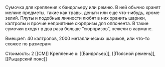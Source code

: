 Сумочка для крепления к бандольеру или ремню. В ней обычно хранят мелкие предметы, такие как травы, деньги или еще что-нибудь, кроме зелий. Плуты и подобные личности любят в них хранить шарики, калтропы и прочие неприятные сюрпризы для оппонента. В такие сумочки входят в два раза больше “сюрпризов”, нежели в кармане.

Вмещает: 40 калтропов, 2000 металлических шариков, или что-то схожее по размерам

Стоимость: 2 [[СМ]]
Крепление к: [[Бандольер]], [[Поясной ремень]], [[Рыцарский пояс]]